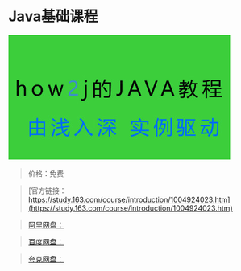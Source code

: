 # Java基础课程

![img](../../../assets/study163/free/469ADDBB50A256AFBCE82DDAD649DC27.JPG)

> 价格：免费

> [官方链接：https://study.163.com/course/introduction/1004924023.htm](https://study.163.com/course/introduction/1004924023.htm)

> [阿里网盘：]()

> [百度网盘：]()

> [夸克网盘：]()
